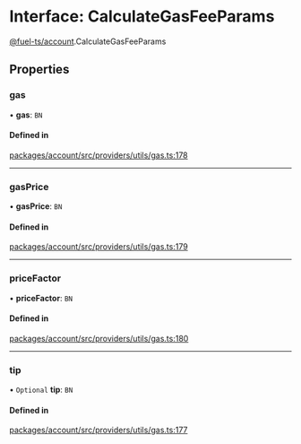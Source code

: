 # Interface: CalculateGasFeeParams

[@fuel-ts/account](/api/Account/index.md).CalculateGasFeeParams

## Properties

### gas

• **gas**: `BN`

#### Defined in

[packages/account/src/providers/utils/gas.ts:178](https://github.com/FuelLabs/fuels-ts/blob/8172e06047e1e0ed06f0ac2f92f4f4ad1a719c7c/packages/account/src/providers/utils/gas.ts#L178)

___

### gasPrice

• **gasPrice**: `BN`

#### Defined in

[packages/account/src/providers/utils/gas.ts:179](https://github.com/FuelLabs/fuels-ts/blob/8172e06047e1e0ed06f0ac2f92f4f4ad1a719c7c/packages/account/src/providers/utils/gas.ts#L179)

___

### priceFactor

• **priceFactor**: `BN`

#### Defined in

[packages/account/src/providers/utils/gas.ts:180](https://github.com/FuelLabs/fuels-ts/blob/8172e06047e1e0ed06f0ac2f92f4f4ad1a719c7c/packages/account/src/providers/utils/gas.ts#L180)

___

### tip

• `Optional` **tip**: `BN`

#### Defined in

[packages/account/src/providers/utils/gas.ts:177](https://github.com/FuelLabs/fuels-ts/blob/8172e06047e1e0ed06f0ac2f92f4f4ad1a719c7c/packages/account/src/providers/utils/gas.ts#L177)
